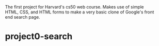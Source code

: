 The first project for Harvard's cs50 web course. Makes use of simple HTML, CSS, and HTML forms to make a very basic clone of Google's front end search page.

# project0-search